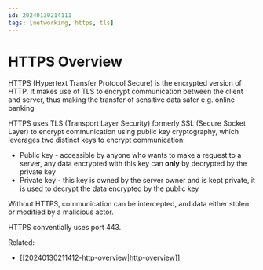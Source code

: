 ```yaml
---
id: 20240130214111
tags: [networking, https, tls]
---
```


# HTTPS Overview

HTTPS (Hypertext Transfer Protocol Secure) is the encrypted version of
HTTP. It makes use of TLS to encrypt communication between the client
and server, thus making the transfer of sensitive data safer e.g. online
banking

HTTPS uses TLS (Transport Layer Security) formerly SSL (Secure Socket
Layer) to encrypt communication using public key cryptography, which
leverages two distinct keys to encrypt communication:
  * Public key - accessible by anyone who wants to make a request to a
    server, any data encrypted with this key can **only** by decrypted
    by the private key
  * Private key - this key is owned by the server owner and is kept
    private, it is used to decrypt the data encrypted by the public key

Without HTTPS, communication can be intercepted, and data either stolen
or modified by a malicious actor.

HTTPS conventially uses port 443.

Related:
  * [[20240130211412-http-overview|http-overview]]

